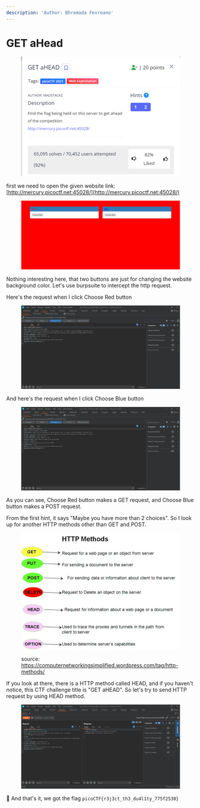 ```yaml
---
description: 'Author: Bhremada Fevreano'
---
```


# GET aHead

<figure><img src="../../.gitbook/assets/image (7).png" alt=""><figcaption></figcaption></figure>

first we need to open the given website link: [http://mercury.picoctf.net:45028/](http://mercury.picoctf.net:45028/)

<figure><img src="../../.gitbook/assets/image (1) (1) (1).png" alt=""><figcaption></figcaption></figure>

Nothing interesting here, that two buttons are just for changing the website background color. Let's use burpsuite to intercept the http request.

Here's the request when I click Choose Red button

<figure><img src="../../.gitbook/assets/image (2) (1).png" alt=""><figcaption></figcaption></figure>

And here's the request when I click Choose Blue button

<figure><img src="../../.gitbook/assets/image (3) (1).png" alt=""><figcaption></figcaption></figure>

As you can see, Choose Red button makes a GET request, and Choose Blue button makes a POST request.&#x20;

From the first hint, it says "Maybe you have more than 2 choices". So I look up for another HTTP methods other than GET and POST.

<figure><img src="../../.gitbook/assets/image (4) (1).png" alt=""><figcaption><p>source: <a href="https://computernetworkingsimplified.wordpress.com/tag/http-methods/">https://computernetworkingsimplified.wordpress.com/tag/http-methods/</a></p></figcaption></figure>

If you look at there, there is a HTTP method called HEAD, and if you haven't notice, this CTF challenge title is "GET aHEAD". So let's try to send HTTP request by using HEAD method.

<figure><img src="../../.gitbook/assets/image (5) (1).png" alt=""><figcaption></figcaption></figure>

🎉 And that's it, we got the flag `picoCTF{r3j3ct_th3_du4l1ty_775f2530}`
